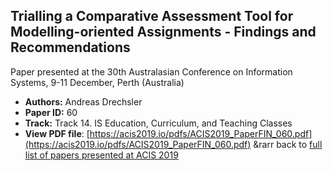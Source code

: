 ## Trialling a Comparative Assessment Tool for Modelling-oriented Assignments - Findings and Recommendations

Paper presented at the 30th Australasian Conference on Information Systems, 9-11 December, Perth (Australia)
- **Authors:** Andreas Drechsler
- **Paper ID:** 60
- **Track:** Track 14. IS Education, Curriculum, and Teaching Classes
- **View PDF file**: [https://acis2019.io/pdfs/ACIS2019_PaperFIN_060.pdf](https://acis2019.io/pdfs/ACIS2019_PaperFIN_060.pdf)
&rarr back to [full list of papers presented at ACIS 2019](https://acis2019.io/)